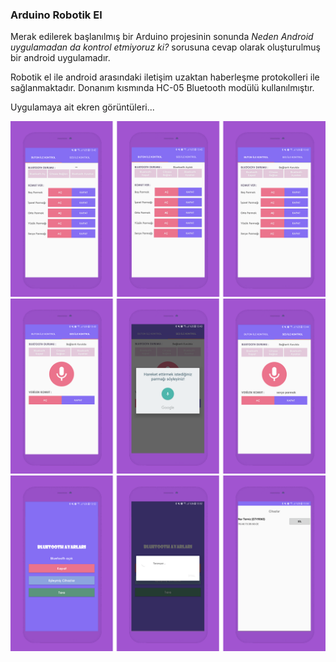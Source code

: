 ### Arduino Robotik El

Merak edilerek başlanılmış bir Arduino projesinin sonunda _Neden Android uygulamadan da kontrol etmiyoruz ki?_ sorusuna cevap olarak oluşturulmuş bir android uygulamadır. 

Robotik el ile android arasındaki iletişim uzaktan haberleşme protokolleri ile sağlanmaktadır. Donanım kısmında HC-05 Bluetooth modülü kullanılmıştır. 

Uygulamaya ait ekren görüntüleri...

![image1](/screenshots/button-control.png)
![image2](/screenshots/sound-control.png)
![image3](/screenshots/bluetooth-settings.png)